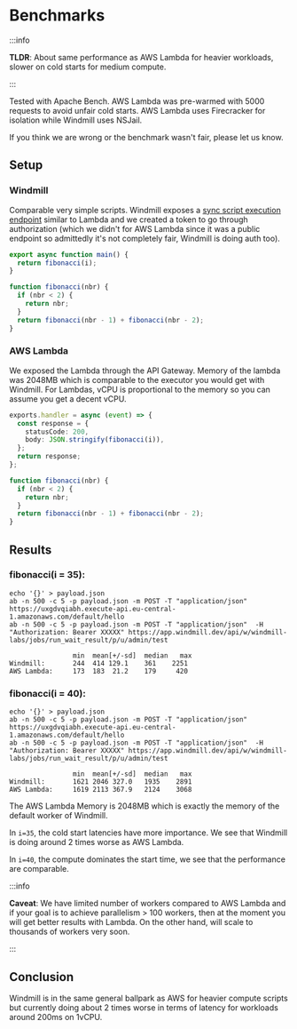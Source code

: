 # Benchmarks

:::info

**TLDR**: About same performance as AWS Lambda for heavier workloads, slower on
cold starts for medium compute.

:::

Tested with Apache Bench. AWS Lambda was pre-warmed with 5000 requests to avoid
unfair cold starts. AWS Lambda uses Firecracker for isolation while Windmill
uses NSJail.

If you think we are wrong or the benchmark wasn't fair, please let us know.

## Setup

### Windmill

Comparable very simple scripts. Windmill exposes a
[sync script execution endpoint](../../core_concepts/4_webhooks/index.md)
similar to Lambda and we created a token to go through authorization (which we
didn't for AWS Lambda since it was a public endpoint so admittedly it's not
completely fair, Windmill is doing auth too).

```typescript
export async function main() {
  return fibonacci(i);
}

function fibonacci(nbr) {
  if (nbr < 2) {
    return nbr;
  }
  return fibonacci(nbr - 1) + fibonacci(nbr - 2);
}
```

### AWS Lambda

We exposed the Lambda through the API Gateway. Memory of the lambda was 2048MB
which is comparable to the executor you would get with Windmill. For Lambdas,
vCPU is proportional to the memory so you can assume you get a decent vCPU.

```typescript
exports.handler = async (event) => {
  const response = {
    statusCode: 200,
    body: JSON.stringify(fibonacci(i)),
  };
  return response;
};

function fibonacci(nbr) {
  if (nbr < 2) {
    return nbr;
  }
  return fibonacci(nbr - 1) + fibonacci(nbr - 2);
}
```

## Results

### fibonacci(i = 35):

```
echo '{}' > payload.json
ab -n 500 -c 5 -p payload.json -m POST -T "application/json"  https://uxgdvqiabh.execute-api.eu-central-1.amazonaws.com/default/hello 
ab -n 500 -c 5 -p payload.json -m POST -T "application/json"  -H "Authorization: Bearer XXXXX" https://app.windmill.dev/api/w/windmill-labs/jobs/run_wait_result/p/u/admin/test

                min  mean[+/-sd]  median   max
Windmill:       244  414 129.1    361    2251
AWS Lambda:     173  183  21.2    179     420
```

### fibonacci(i = 40):

```
echo '{}' > payload.json
ab -n 500 -c 5 -p payload.json -m POST -T "application/json"  https://uxgdvqiabh.execute-api.eu-central-1.amazonaws.com/default/hello 
ab -n 500 -c 5 -p payload.json -m POST -T "application/json"  -H "Authorization: Bearer XXXXX" https://app.windmill.dev/api/w/windmill-labs/jobs/run_wait_result/p/u/admin/test

                min  mean[+/-sd]  median   max
Windmill:       1621 2046 327.0   1935    2891
AWS Lambda:     1619 2113 367.9   2124    3068
```

The AWS Lambda Memory is 2048MB which is exactly the memory of the default
worker of Windmill.

In `i=35`, the cold start latencies have more importance. We see that Windmill
is doing around 2 times worse as AWS Lambda.

In `i=40`, the compute dominates the start time, we see that the performance are
comparable.

:::info

**Caveat**: We have limited number of workers compared to AWS Lambda and if your
goal is to achieve parallelism > 100 workers, then at the moment you will get
better results with Lambda. On the other hand, will scale to thousands of
workers very soon.

:::

## Conclusion

Windmill is in the same general ballpark as AWS for heavier compute scripts but
currently doing about 2 times worse in terms of latency for workloads around
200ms on 1vCPU.
